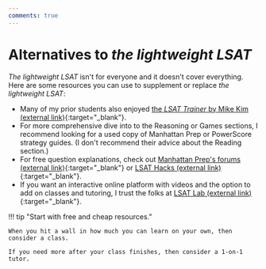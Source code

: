 ```yaml
---
comments: true
---
```


# Alternatives to *the lightweight LSAT*

*The lightweight LSAT* isn't for everyone and it doesn't cover everything. Here are some resources you can use to supplement or replace *the lightweight LSAT*:

- Many of my prior students also enjoyed [the *LSAT Trainer* by Mike Kim (external link)][trainer]{:target="_blank"}.
- For more comprehensive dive into to the Reasoning or Games sections, I recommend looking for a used copy of Manhattan Prep or PowerScore strategy guides. (I don't recommend their advice about the Reading section.)
- For free question explanations, check out [Manhattan Prep's forums (external link)][mprep]{:target="_blank"} or [LSAT Hacks (external link)][hacks]{:target="_blank"}.
- If you want an interactive online platform with videos and the option to add on classes and tutoring, I trust the folks at [LSAT Lab (external link)][lab]{:target="_blank"}.

!!! tip "Start with free and cheap resources."

    When you hit a wall in how much you can learn on your own, then consider a class.

    If you need more after your class finishes, then consider a 1-on-1 tutor.

[trainer]: https://www.trainertestprep.com/about-mike-kim
[lab]: https://lsatlab.com/
[mprep]: https://www.manhattanprep.com/lsat/forums/
[hacks]: https://lsathacks.com/explanations/
